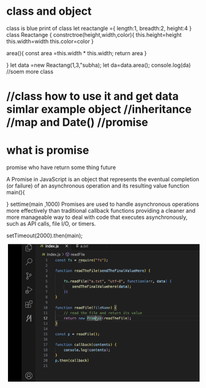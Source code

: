 # class and object

class is blue print of class
let reactangle ={
    length:1,
    breadth:2,
    height:4
}
class Reactange {
 constrctroe(height,width,color){
    this.height=height
    this.width=width
    this.color=color
 }

 area(){
 const area =this.width * this.width;
 return area
}

}
let data =new Reactang(1,3,"subha);
let da=data.area();
console.log(da)
//soem more class

//class how to use it and get data  simlar example object
//inheritance
//map and Date()
//promise
===========================================================================
# what is promise
promise who have return some thing future


A Promise in JavaScript is an object that represents the eventual completion (or failure) of an asynchronous operation and its resulting value 
function main(){

}
settime(main ,1000)
Promises are used to handle asynchronous operations more effectively than traditional callback functions providing a cleaner and more manageable way to deal with code that executes asynchronously, such as API calls, file I/O, or timers.
 

 setTimeout(2000).then(main);


 ![alt text](image.png)